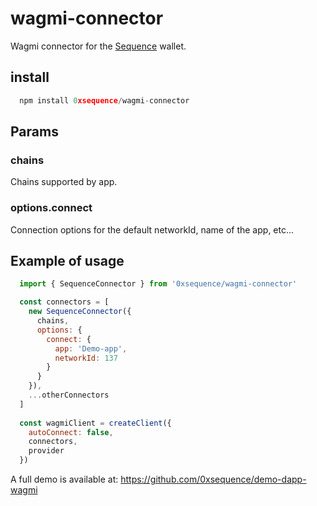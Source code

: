 # wagmi-connector
Wagmi connector for the [Sequence](https://sequence.xyz/) wallet.

## install

```js
  npm install 0xsequence/wagmi-connector
```

## Params
### chains
Chains supported by app.

### options.connect
Connection options for the default networkId, name of the app, etc...

## Example of usage

```js
  import { SequenceConnector } from '0xsequence/wagmi-connector'

  const connectors = [
    new SequenceConnector({
      chains,
      options: {
        connect: {
          app: 'Demo-app',
          networkId: 137
        }
      }
    }),
    ...otherConnectors
  ]
  
  const wagmiClient = createClient({
    autoConnect: false,
    connectors,
    provider
  })
```

A full demo is available at: https://github.com/0xsequence/demo-dapp-wagmi
